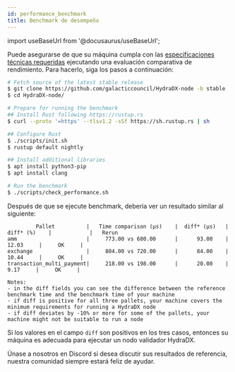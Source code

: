 ```yaml
---
id: performance_benchmark
title: Benchmark de desempeño
---
```


import useBaseUrl from '@docusaurus/useBaseUrl';

Puede asegurarse de que su máquina cumpla con las [especificaciones técnicas requeridas](/node_setup#00-required-technical-specifications) ejecutando una evaluación comparativa de rendimiento. Para hacerlo, siga los pasos a continuación:

```bash
# Fetch source of the latest stable release
$ git clone https://github.com/galacticcouncil/HydraDX-node -b stable
$ cd HydraDX-node/

# Prepare for running the benchmark
## Install Rust following https://rustup.rs
$ curl --proto '=https' --tlsv1.2 -sSf https://sh.rustup.rs | sh

## Configure Rust
$ ./scripts/init.sh
$ rustup default nightly

## Install additional libraries
$ apt install python3-pip
$ apt install clang

# Run the benchmark
$ ./scripts/check_performance.sh
```

Después de que se ejecute benchmark, debería ver un resultado similar al siguiente:

```
         Pallet          |   Time comparison (µs)    |  diff* (µs)   |   diff* (%)    |            |   Rerun
amm                      |     773.00 vs 680.00      |      93.00    |      12.03     |     OK     |
exchange                 |     804.00 vs 720.00      |      84.00    |      10.44     |     OK     |
transaction_multi_payment|     218.00 vs 198.00      |      20.00    |       9.17     |     OK     |

Notes:
- in the diff fields you can see the difference between the reference benchmark time and the benchmark time of your machine
- if diff is positive for all three pallets, your machine covers the minimum requirements for running a HydraDX node
- if diff deviates by -10% or more for some of the pallets, your machine might not be suitable to run a node
```

Si los valores en el campo `diff` son positivos en los tres casos, entonces su máquina es adecuada para ejecutar un nodo validador HydraDX.

Únase a nosotros en Discord si desea discutir sus resultados de referencia, nuestra comunidad siempre estará feliz de ayudar.
